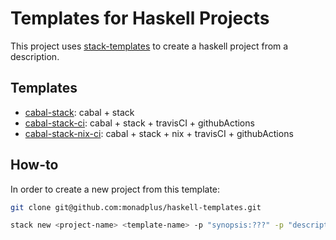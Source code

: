 # Templates for Haskell Projects

This project uses [stack-templates](https://github.com/commercialhaskell/stack-templates) to create a haskell project from a description.

## Templates

- [cabal-stack](./cabal-stack.hsfiles): cabal + stack
- [cabal-stack-ci](./cabal-stack-nix-ci.hsfiles): cabal + stack + travisCI + githubActions
- [cabal-stack-nix-ci](./cabal-stack-nix-ci.hsfiles): cabal + stack + nix + travisCI + githubActions

## How-to

In order to create a new project from this template:

```bash
git clone git@github.com:monadplus/haskell-templates.git

stack new <project-name> <template-name> -p "synopsis:???" -p "description:???" -p "category:???"
```
